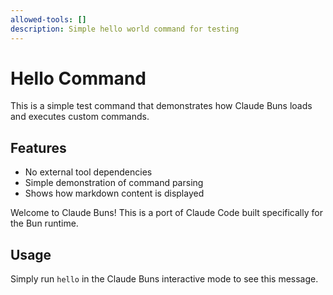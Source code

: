 ```yaml
---
allowed-tools: []
description: Simple hello world command for testing
---
```


# Hello Command

This is a simple test command that demonstrates how Claude Buns loads and executes custom commands.

## Features

- No external tool dependencies
- Simple demonstration of command parsing
- Shows how markdown content is displayed

Welcome to Claude Buns! This is a port of Claude Code built specifically for the Bun runtime.

## Usage

Simply run `hello` in the Claude Buns interactive mode to see this message.